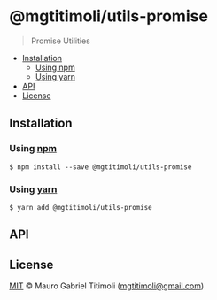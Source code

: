 # @mgtitimoli/utils-promise

> Promise Utilities

<!-- START doctoc generated TOC please keep comment here to allow auto update -->
<!-- DON'T EDIT THIS SECTION, INSTEAD RE-RUN doctoc TO UPDATE -->


- [Installation](#installation)
  - [Using npm](#using-npm)
  - [Using yarn](#using-yarn)
- [API](#api)
- [License](#license)

<!-- END doctoc generated TOC please keep comment here to allow auto update -->

## Installation

### Using [npm](https://docs.npmjs.com/cli/npm)

```
$ npm install --save @mgtitimoli/utils-promise
```

### Using [yarn](https://yarnpkg.com)

```
$ yarn add @mgtitimoli/utils-promise
```

## API



## License

[MIT](LICENSE.txt) :copyright: Mauro Gabriel Titimoli (mgtitimoli@gmail.com)